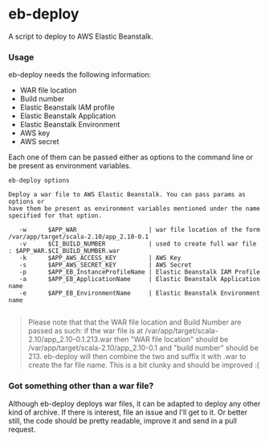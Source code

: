 # eb-deploy

A script to deploy to AWS Elastic Beanstalk.

### Usage

eb-deploy needs the following information:
* WAR file location
* Build number
* Elastic Beanstalk IAM profile
* Elastic Beanstalk Application
* Elastic Beanstalk Environment
* AWS key
* AWS secret

Each one of them can be passed either as options to the command line or be present as environment variables. 


```
eb-deploy options
  
Deploy a war file to AWS Elastic Beanstalk. You can pass params as options or 
have them be present as environment variables mentioned under the name specified for that option.
  
   -w      $APP_WAR                    | war file location of the form /var/app/target/scala-2.10/app_2.10-0.1
   -v      $CI_BUILD_NUMBER            | used to create full war file : $APP_WAR.$CI_BUILD_NUMBER.war
   -k      $APP_AWS_ACCESS_KEY         | AWS Key
   -s      $APP_AWS_SECRET_KEY         | AWS Secret
   -p      $APP_EB_InstanceProfileName | Elastic Beanstalk IAM Profile
   -a      $APP_EB_ApplicationName     | Elastic Beanstalk Application name
   -e      $APP_EB_EnvironmentName     | Elastic Beanstalk Environment name
   
```

> Please note that that the WAR file location and Build Number are passed as such: 
if the war file is at /var/app/target/scala-2.10/app_2.10-0.1.213.war then "WAR file location" should be /var/app/target/scala-2.10/app_2.10-0.1 and "build number" should be 213. eb-deploy will then combine the two and suffix it with .war to create the far file name. This is a bit clunky and should be improved :(

### Got something other than a war file?
Although eb-deploy deploys war files, it can be adapted to deploy any other kind of archive. If there is interest, file an issue and I'll get to it. Or better still, the code should be pretty readable, improve it and send in a pull request.
